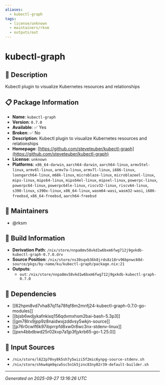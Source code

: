 ```yaml
---
aliases:
  - kubectl-graph
tags:
  - license/unknown
  - maintainers/rksm
  - outputs/out
---
```


# kubectl-graph

## 📝 Description

Kubectl plugin to visualize Kubernetes resources and relationships

## 📋 Package Information

- **Name**: `kubectl-graph`
- **Version**: `0.7.0`
- **Available**: ✅ Yes
- **Broken**: ✅ No
- **Description**: Kubectl plugin to visualize Kubernetes resources and relationships
- **Homepage**: [https://github.com/steveteuber/kubectl-graph](https://github.com/steveteuber/kubectl-graph)
- **License**: `unknown`
- **Platforms**: `x86_64-darwin`, `aarch64-darwin`, `aarch64-linux`, `armv5tel-linux`, `armv6l-linux`, `armv7a-linux`, `armv7l-linux`, `i686-linux`, `loongarch64-linux`, `m68k-linux`, `microblaze-linux`, `microblazeel-linux`, `mips-linux`, `mips64-linux`, `mips64el-linux`, `mipsel-linux`, `powerpc-linux`, `powerpc64-linux`, `powerpc64le-linux`, `riscv32-linux`, `riscv64-linux`, `s390-linux`, `s390x-linux`, `x86_64-linux`, `wasm64-wasi`, `wasm32-wasi`, `i686-freebsd`, `x86_64-freebsd`, `aarch64-freebsd`
## 👥 Maintainers

- @rksm


## 🔧 Build Information

- **Derivation Path**: `/nix/store/nnpa8mv58vkd1w6bxm6fwg712j9gxkdb-kubectl-graph-0.7.0.drv`
- **Source Position**: `/nix/store/ns30sqxb36k8jrds8z18rv96bpnwc60d-source/pkgs/by-name/ku/kubectl-graph/package.nix:21`
- **Outputs**:
  - `out`:  `/nix/store/nnpa8mv58vkd1w6bxm6fwg712j9gxkdb-kubectl-graph-0.7.0`

## 🔗 Dependencies

- [[62hpm8vd7vha87q11a78fqf8m2mnfj24-kubectl-graph-0.7.0-go-modules]]
- [[bjsb6wdjykafnkixq156qdvmxhsm2bai-bash-5.3p3]]
- [[gm78lrx9jpp9z8naidwxjzddvsy5wkjn-source]]
- [[p76r0cwlf6k97ibprrpfd8xw0r8wc3nx-stdenv-linux]]
- [[pxn4bbdbwd25r02kvp7a1jp3fjykrb65-go-1.25.0]]

## 📁 Input Sources

- `/nix/store/l622p70vy8k5sh7y5wizi5f2mic6ynpg-source-stdenv.sh`
- `/nix/store/shkw4qm9qcw5sc5n1k5jznc83ny02r39-default-builder.sh`

---
*Generated on 2025-09-27 13:16:26 UTC*
